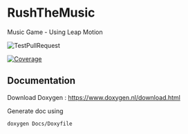 # RushTheMusic
Music Game - Using Leap Motion

![TestPullRequest](https://github.com/AlohaGames/RushTheMusic/actions/workflows/develop.yml/badge.svg?branch=develop)

[![Coverage](../../blob/gh-pages/badge_linecoverage.svg "Line Coverage")](https://alohagames.github.io/RushTheMusic)

## Documentation

Download Doxygen : https://www.doxygen.nl/download.html

Generate doc using 

```
doxygen Docs/Doxyfile
```

